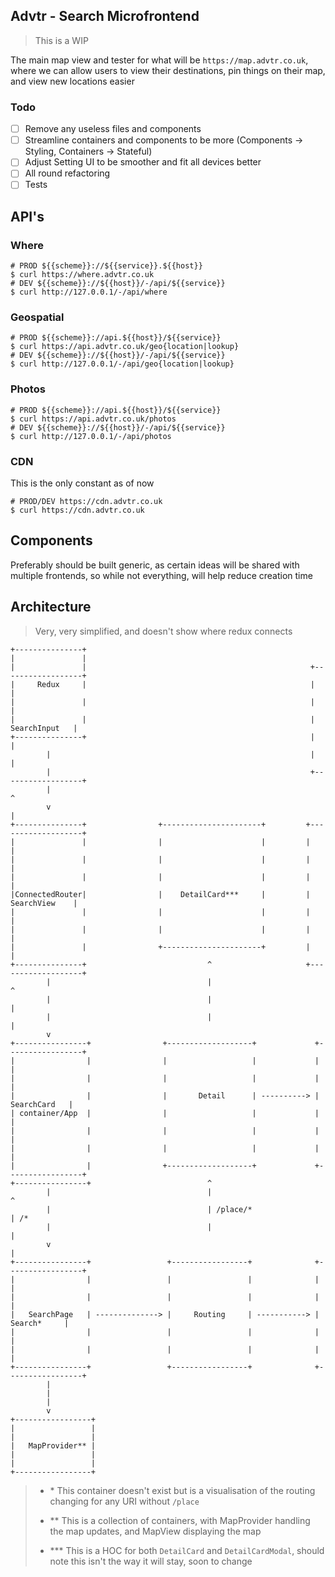 ## Advtr - Search Microfrontend

> This is a WIP

The main map view and tester for what will be `https://map.advtr.co.uk`, where we can allow users to view their destinations, pin things on their map, and view new locations easier

### Todo

- [ ] Remove any useless files and components
- [ ] Streamline containers and components to be more (Components -> Styling, Containers -> Stateful)
- [ ] Adjust Setting UI to be smoother and fit all devices better
- [ ] All round refactoring
- [ ] Tests

## API's

### Where

```shell
# PROD ${{scheme}}://${{service}}.${{host}}
$ curl https://where.advtr.co.uk
# DEV ${{scheme}}://${{host}}/-/api/${{service}}
$ curl http://127.0.0.1/-/api/where
```

### Geospatial

```shell
# PROD ${{scheme}}://api.${{host}}/${{service}}
$ curl https://api.advtr.co.uk/geo{location|lookup}
# DEV ${{scheme}}://${{host}}/-/api/${{service}}
$ curl http://127.0.0.1/-/api/geo{location|lookup}
```

### Photos

```shell
# PROD ${{scheme}}://api.${{host}}/${{service}}
$ curl https://api.advtr.co.uk/photos
# DEV ${{scheme}}://${{host}}/-/api/${{service}}
$ curl http://127.0.0.1/-/api/photos
```

### CDN

This is the only constant as of now

```shell
# PROD/DEV https://cdn.advtr.co.uk
$ curl https://cdn.advtr.co.uk
```

## Components

Preferably should be built generic, as certain ideas will be shared with multiple frontends, so while not everything, will help reduce creation time

## Architecture

> Very, very simplified, and doesn't show where redux connects

```
+---------------+                                                                      
|               |                                                                      
|               |                                                  +------------------+
|     Redux     |                                                  |                  |
|               |                                                  |                  |
|               |                                                  |    SearchInput   |
+---------------+                                                  |                  |
        |                                                          |                  |
        |                                                          +------------------+
        |                                                                   ^          
        v                                                                   |          
+---------------+                +----------------------+         +-------------------+
|               |                |                      |         |                   |
|               |                |                      |         |                   |
|               |                |                      |         |                   |
|ConnectedRouter|                |    DetailCard***     |         |     SearchView    |
|               |                |                      |         |                   |
|               |                |                      |         |                   |
|               |                +----------------------+         |                   |
+---------------+                           ^                     +-------------------+
        |                                   |                               ^          
        |                                   |                               |          
        |                                   |                               |          
        v                                                                              
+----------------+                +-------------------+             +-----------------+
|                |                |                   |             |                 |
|                |                |                   |             |                 |
|                |                |       Detail      | ----------> |    SearchCard   |
| container/App  |                |                   |             |                 |
|                |                |                   |             |                 |
|                |                |                   |             |                 |
|                |                +-------------------+             +-----------------+
+----------------+                          ^                                          
        |                                   |                                ^         
        |                                   | /place/*                       | /*         
        |                                   |                                |         
        v                                                                    |         
+----------------+                 +-----------------+              +-----------------+
|                |                 |                 |              |                 |
|                |                 |                 |              |                 |
|   SearchPage   | --------------> |     Routing     | -----------> |     Search*     |
|                |                 |                 |              |                 |
|                |                 |                 |              |                 |
+----------------+                 +-----------------+              +-----------------+
        |                                                                              
        |                                                                              
        |                                                                              
        v                                                                              
+-----------------+                                                                    
|                 |                                                                                                                                    
|                 |                                                                    
|   MapProvider** |                                                                    
|                 |                                                                                                                                   
|                 |                                                                    
+-----------------+                                                                    
```

> - \* This container doesn't exist but is a visualisation of the routing changing for any URI without `/place`
>
> - \** This is a collection of containers, with MapProvider handling the map updates, and MapView displaying the map
>
> - \*** This is a HOC for both `DetailCard` and `DetailCardModal`, should note this isn't the way it will stay, soon to change


